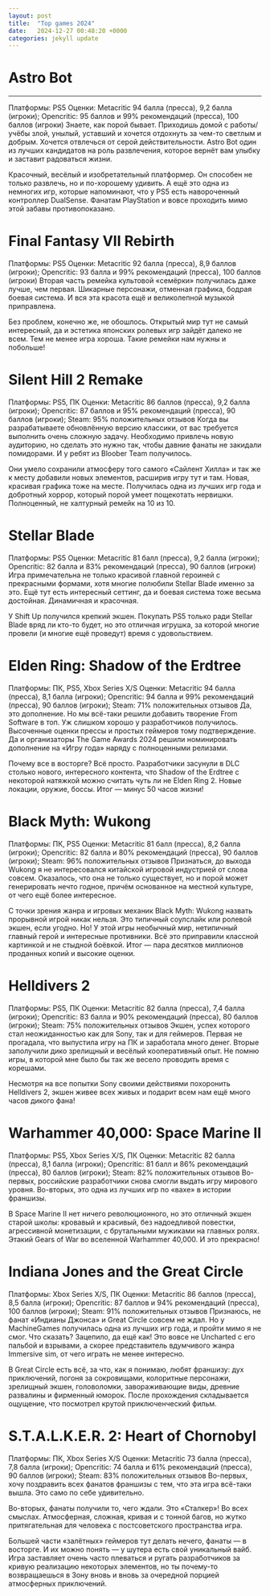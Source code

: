 ```yaml
---
layout: post
title:  "Top games 2024"
date:   2024-12-27 00:48:20 +0000
categories: jekyll update
---
```



# Astro Bot
___

Платформы: PS5
Оценки: Metacritic 94 балла (пресса), 9,2 балла (игроки); Opencritic: 95 баллов и 99% рекомендаций (пресса), 100 баллов (игроки)
Знаете, как порой бывает. Приходишь домой с работы/учёбы злой, унылый, уставший и хочется отдохнуть за чем-то светлым и добрым. Хочется отвлечься от серой действительности. Astro Bot один из лучших кандидатов на роль развлечения, которое вернёт вам улыбку и заставит радоваться жизни. 

Красочный, весёлый и изобретательный платформер. Он способен не только развлечь, но и по-хорошему удивить. А ещё это одна из немногих игр, которые напоминают, что у PS5 есть навороченный контроллер DualSense. Фанатам PlayStation и вовсе проходить мимо этой забавы противопоказано. 

# Final Fantasy VII Rebirth

Платформы: PS5
Оценки: Metacritic 92 балла (пресса), 8,9 баллов (игроки); Opencritic: 93 балла и 99% рекомендаций (пресса), 100 баллов (игроки)
Вторая часть ремейка культовой «семёрки» получилась даже лучше, чем первая. Шикарные персонажи, отменная графика, бодрая боевая система. И вся эта красота ещё и великолепной музыкой приправлена. 

Без проблем, конечно же, не обошлось. Открытый мир тут не самый интересный, да и эстетика японских ролевых игр зайдёт далеко не всем. Тем не менее игра хороша. Такие ремейки нам нужны и побольше! 

# Silent Hill 2 Remake 

Платформы: PS5, ПК 
Оценки: Metacritic 86 баллов (пресса), 9,2 балла (игроки); Opencritic: 87 баллов и 95% рекомендаций (пресса), 90 баллов (игроки); Steam: 95% положительных отзывов
Когда вы разрабатываете обновлённую версию классики, от вас требуется выполнить очень сложную задачу. Необходимо привлечь новую аудиторию, но сделать это нужно так, чтобы давние фанаты не закидали помидорами. И у ребят из Bloober Team получилось. 

Они умело сохранили атмосферу того самого «Сайлент Хилла» и так же к месту добавили новых элементов, расширив игру тут и там. Новая, красивая графика тоже на месте. Получилась одна из лучших игр года и добротный хоррор, который порой умеет пощекотать нервишки. Полноценный, не халтурный ремейк на 10 из 10. 

# Stellar Blade

Платформы: PS5
Оценки: Metacritic 81 балл (пресса), 9,2 балла (игроки); Opencritic: 82 балла и 83% рекомендаций (пресса), 90 баллов (игроки)
Игра примечательна не только красивой главной героиней с прекрасными формами, хотя многие полюбили Stellar Blade именно за это. Ещё тут есть интересный сеттинг, да и боевая система тоже весьма достойная. Динамичная и красочная. 

У Shift Up получился крепкий экшен. Покупать PS5 только ради Stellar Blade вряд ли кто-то будет, но это отличная игрушка, за которой многие провели (и многие ещё проведут) время с удовольствием. 

# Elden Ring: Shadow of the Erdtree

Платформы: ПК, PS5, Xbox Series X/S
Оценки: Metacritic 94 балла (пресса), 8,1 балла (игроки); Opencritic: 94 балла и 99% рекомендаций (пресса), 90 баллов (игроки); Steam: 71% положительных отзывов
Да, это дополнение. Но мы всё-таки решили добавить творение From Software в топ. Уж слишком хорошо у разработчиков получилось. Высоченные оценки прессы и простых геймеров тому подтверждение. Да и организаторы The Game Awards 2024 решили номинировать дополнение на «Игру года» наряду с полноценными релизами. 

Почему все в восторге? Всё просто. Разработчики засунули в DLC столько нового, интересного контента, что Shadow of the Erdtree с некоторой натяжкой можно считать чуть ли не Elden Ring 2. Новые локации, оружие, боссы. Итог — минус 50 часов жизни! 

# Black Myth: Wukong

Платформы: ПК, PS5
Оценки: Metacritic 81 балл (пресса), 8,2 балла (игроки); Opencritic: 82 балла и 80% рекомендаций (пресса), 90 баллов (игроки); Steam: 96% положительных отзывов 
Признаться, до выхода Wukong я не интересовался китайской игровой индустрией от слова совсем. Оказалось, что она не только существует, но и порой может генерировать нечто годное, причём основанное на местной культуре, от чего ещё более интересное. 

С точки зрения жанра и игровых механик Black Myth: Wukong назвать прорывной игрой никак нельзя. Это типичный соулслайк или ролевой экшен, если угодно. Но! У этой игры необычный мир, нетипичный главный герой и интересные противники. Всё это приправили классной картинкой и не стыдной боёвкой. Итог — пара десятков миллионов проданных копий и высокие оценки. 

# Helldivers 2

Платформы: PS5, ПК 
Оценки: Metacritic 82 балла (пресса), 7,4 балла (игроки); Opencritic: 83 балла и 90% рекомендаций (пресса), 80 баллов (игроки); Steam: 75% положительных отзывов 
Экшен, успех которого стал неожиданностью как для Sony, так и для геймеров. Первая не прогадала, что выпустила игру на ПК и заработала много денег. Вторые заполучили дико зрелищный и весёлый кооперативный опыт. Не помню игры, в которой мне было бы так же весело проводить время с корешами. 

Несмотря на все попытки Sony своими действиями похоронить Helldivers 2, экшен живее всех живых и подарит всем нам ещё много часов дикого фана! 

# Warhammer 40,000: Space Marine II

Платформы: PS5, Xbox Series X/S, ПК 
Оценки: Metacritic 82 балла (пресса), 8,1 балла (игроки); Opencritic: 81 балл и 86% рекомендаций (пресса), 80 баллов (игроки); Steam: 82% положительных отзывов 
Во-первых, российские разработчики снова смогли выдать игру мирового уровня. Во-вторых, это одна из лучших игр по «вахе» в истории франшизы. 

В Space Marine II нет ничего революционного, но это отличный экшен старой школы: кровавый и красивый, без надоедливой повестки, агрессивной монетизации, с брутальными мужиками на главных ролях. Этакий Gears of War во вселенной Warhammer 40,000. И это прекрасно! 

# Indiana Jones and the Great Circle

Платформы: Xbox Series X/S, ПК 
Оценки: Metacritic 86 баллов (пресса), 8,5 балла (игроки); Opencritic: 87 баллов и 94% рекомендаций (пресса), 100 баллов (игроки); Steam: 91% положительных отзывов 
Признаюсь, не фанат «Индианы Джонса» и Great Circle совсем не ждал. Но у MachineGames получилась одна из лучших игр года, и пройти мимо я не смог. Что сказать? Зацепило, да ещё как! Это вовсе не Uncharted с его пальбой и взрывами, а скорее представитель вдумчивого жанра Immersive sim, от чего играть не менее интересно. 

В Great Circle есть всё, за что, как я понимаю, любят франшизу: дух приключений, погоня за сокровищами, колоритные персонажи, зрелищный экшен, головоломки, завораживающие виды, древние развалины и фирменный юморок. После прохождения складывается ощущение, что посмотрел крутой приключенческий фильм.

# S.T.A.L.K.E.R. 2: Heart of Chornobyl

Платформы: ПК, Xbox Series X/S
Оценки: Metacritic 73 балла (пресса), 7,8 балла (игроки); Opencritic: 74 балла и 61% рекомендаций (пресса), 90 баллов (игроки); Steam: 83% положительных отзывов
Во-первых, хочу поздравить всех фанатов франшизы с тем, что эта игра всё-таки вышла. Это само по себе удивительно. 

Во-вторых, фанаты получили то, чего ждали. Это «Сталкер»! Во всех смыслах. Атмосферная, сложная, кривая и с тонной багов, но жутко притягательная для человека с постсоветского пространства игра. 

Большей части «залётных» геймеров тут делать нечего, фанаты — в восторге. И их можно понять — у шутера есть свой уникальный вайб. Игра заставляет очень часто плеваться и ругать разработчиков за кривую реализацию некоторых элементов, но ты почему-то возвращаешься в Зону вновь и вновь за очередной порцией атмосферных приключений. 
